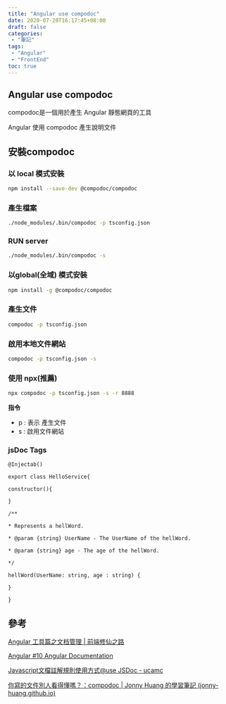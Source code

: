 ```yaml
---
title: "Angular use compodoc"
date: 2020-07-20T16:17:45+08:00
draft: false
categories:
 - "筆記"
tags:
 - "Angular"
 - "FrontEnd"
toc: true
---
```


## **Angular use compodoc**

compodoc是一個用於產生 Angular 靜態網頁的工具

Angular 使用 compodoc 產生說明文件

<!--more-->

## **安裝compodoc**

### **以 local 模式安裝**

```bash
npm install --save-dev @compodoc/compodoc
```

### **產生檔案**

```bash
./node_modules/.bin/compodoc -p tsconfig.json
```

### **RUN server**

```bash
./node_modules/.bin/compodoc -s
```

### **以global(全域) 模式安裝**

```bash
npm install -g @compodoc/compodoc
```

### **產生文件**

```bash
compodoc -p tsconfig.json
```

### **啟用本地文件網站**

```bash
compodoc -p tsconfig.json -s
```

### **使用 npx(推薦)**

```bash
npx compodoc -p tsconfig.json -s -r 8888
```

**指令**

- p : 表示 產生文件
- s : 啟用文件網站

### **jsDoc Tags**

```tsx
@Injectab()

export class HelloService{

constructor(){

}

/**

* Represents a hellWord.

* @param {string} UserName - The UserName of the hellWord.

* @param {string} age - The age of the hellWord.

*/

hellWord(UserName: string, age : string) {

}

}
```

## **參考**

[Angular 工具篇之文档管理 | 前端修仙之路](https://semlinker.com/ng-compodoc-intro/) 

[Angular #10 Angular Documentation](https://tpu.thinkpower.com.tw/tpu/articleDetails/864)

[Javascript文檔註解規則使用方式@use JSDoc - ucamc](https://www.ucamc.com/e-learning/javascript/250-javascript-use-jsdoc)

[你寫的文件別人看得懂嗎？：compodoc | Jonny Huang 的學習筆記 (jonny-huang.github.io)](https://jonny-huang.github.io/angular/training/23_compodoc/)